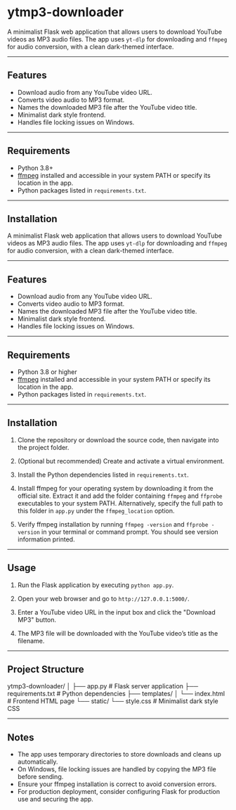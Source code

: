 # ytmp3-downloader

A minimalist Flask web application that allows users to download YouTube videos as MP3 audio files. The app uses `yt-dlp` for downloading and `ffmpeg` for audio conversion, with a clean dark-themed interface.

---

## Features

- Download audio from any YouTube video URL.
- Converts video audio to MP3 format.
- Names the downloaded MP3 file after the YouTube video title.
- Minimalist dark style frontend.
- Handles file locking issues on Windows.

---

## Requirements

- Python 3.8+
- [ffmpeg](https://ffmpeg.org/download.html) installed and accessible in your system PATH or specify its location in the app.
- Python packages listed in `requirements.txt`.

---

## Installation

A minimalist Flask web application that allows users to download YouTube videos as MP3 audio files. The app uses `yt-dlp` for downloading and `ffmpeg` for audio conversion, with a clean dark-themed interface.

---

## Features

- Download audio from any YouTube video URL.
- Converts video audio to MP3 format.
- Names the downloaded MP3 file after the YouTube video title.
- Minimalist dark style frontend.
- Handles file locking issues on Windows.

---

## Requirements

- Python 3.8 or higher
- [ffmpeg](https://ffmpeg.org/download.html) installed and accessible in your system PATH or specify its location in the app.
- Python packages listed in `requirements.txt`.

---

## Installation

1. Clone the repository or download the source code, then navigate into the project folder.

2. (Optional but recommended) Create and activate a virtual environment.

3. Install the Python dependencies listed in `requirements.txt`.

4. Install ffmpeg for your operating system by downloading it from the official site. Extract it and add the folder containing `ffmpeg` and `ffprobe` executables to your system PATH. Alternatively, specify the full path to this folder in `app.py` under the `ffmpeg_location` option.

5. Verify ffmpeg installation by running `ffmpeg -version` and `ffprobe -version` in your terminal or command prompt. You should see version information printed.

---

## Usage

1. Run the Flask application by executing `python app.py`.

2. Open your web browser and go to `http://127.0.0.1:5000/`.

3. Enter a YouTube video URL in the input box and click the "Download MP3" button.

4. The MP3 file will be downloaded with the YouTube video’s title as the filename.

---

## Project Structure

ytmp3-downloader/
│
├── app.py # Flask server application
├── requirements.txt # Python dependencies
├── templates/
│ └── index.html # Frontend HTML page
└── static/
└── style.css # Minimalist dark style CSS


---

## Notes

- The app uses temporary directories to store downloads and cleans up automatically.
- On Windows, file locking issues are handled by copying the MP3 file before sending.
- Ensure your ffmpeg installation is correct to avoid conversion errors.
- For production deployment, consider configuring Flask for production use and securing the app.
